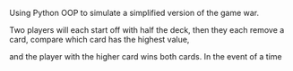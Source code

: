 Using Python OOP to simulate a simplified version of the game war. 

Two players will each start off with half the deck, then they each remove a card, compare which card has the highest value,

and the player with the higher card wins both cards. In the event of a time
